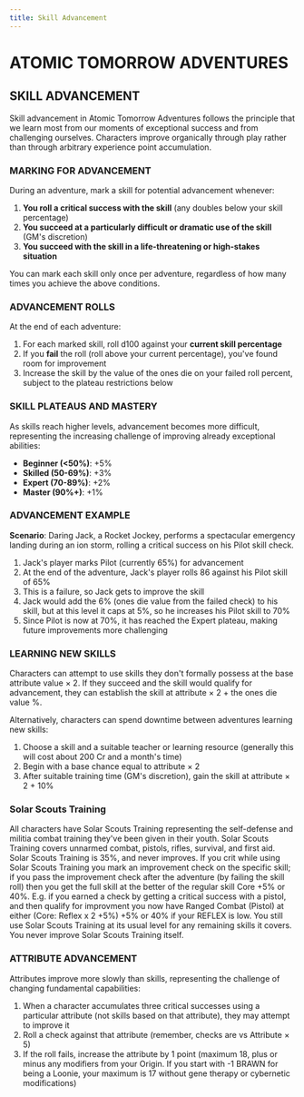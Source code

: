 ```yaml
---
title: Skill Advancement
---
```

# ATOMIC TOMORROW ADVENTURES

## SKILL ADVANCEMENT

Skill advancement in Atomic Tomorrow Adventures follows the principle that we learn most from our moments of exceptional success and from challenging ourselves. Characters improve organically through play rather than through arbitrary experience point accumulation.

### MARKING FOR ADVANCEMENT

During an adventure, mark a skill for potential advancement whenever:

1. **You roll a critical success with the skill** (any doubles below your skill percentage)
2. **You succeed at a particularly difficult or dramatic use of the skill** (GM's discretion)
3. **You succeed with the skill in a life-threatening or high-stakes situation**

You can mark each skill only once per adventure, regardless of how many times you achieve the above conditions.

### ADVANCEMENT ROLLS

At the end of each adventure:

1. For each marked skill, roll d100 against your **current skill percentage**
2. If you **fail** the roll (roll above your current percentage), you've found room for improvement
3. Increase the skill by the value of the ones die on your failed roll percent, subject to the plateau restrictions below

### SKILL PLATEAUS AND MASTERY

As skills reach higher levels, advancement becomes more difficult, representing the increasing challenge of improving already exceptional abilities:

- **Beginner (<50%)**: +5%
- **Skilled (50-69%)**: +3%
- **Expert (70-89%)**: +2%
- **Master (90%+)**: +1%

### ADVANCEMENT EXAMPLE

**Scenario**: Daring Jack, a Rocket Jockey, performs a spectacular emergency landing during an ion storm, rolling a critical success on his Pilot skill check.

1. Jack's player marks Pilot (currently 65%) for advancement
2. At the end of the adventure, Jack's player rolls 86 against his Pilot skill of 65%
3. This is a failure, so Jack gets to improve the skill
4. Jack would add the 6% (ones die value from the failed check) to his skill, but at this level it caps at 5%, so he increases his Pilot skill to 70%
5. Since Pilot is now at 70%, it has reached the Expert plateau, making future improvements more challenging

### LEARNING NEW SKILLS

Characters can attempt to use skills they don't formally possess at the base attribute value × 2. If they succeed and the skill would qualify for advancement, they can establish the skill at attribute × 2 + the ones die value %.

Alternatively, characters can spend downtime between adventures learning new skills:

1. Choose a skill and a suitable teacher or learning resource (generally this will cost about 200 Cr and a month's time)
2. Begin with a base chance equal to attribute × 2
3. After suitable training time (GM's discretion), gain the skill at attribute × 2 + 10%

### Solar Scouts Training

All characters have Solar Scouts Training representing the self-defense and militia combat training they've been given in their youth.  Solar Scouts Training covers unnarmed combat, pistols, rifles, survival, and first aid.  Solar Scouts Training is 35%, and never improves.  If you crit while using Solar Scouts Training you mark an improvement check on the specific skill; if you pass the improvement check after the adventure (by failing the skill roll) then you get the full skill at the better of the regular skill Core +5% or 40%.  E.g. if you earned a check by getting a critical success with a pistol, and then qualify for improvment you now have Ranged Combat (Pistol) at either (Core: Reflex x 2 +5%) +5% or 40% if your REFLEX is low.  You still use Solar Scouts Training at its usual level for any remaining skills it covers. You never improve Solar Scouts Training itself.

### ATTRIBUTE ADVANCEMENT

Attributes improve more slowly than skills, representing the challenge of changing fundamental capabilities:

1. When a character accumulates three critical successes using a particular attribute (not skills based on that attribute), they may attempt to improve it
2. Roll a check against that attribute (remember, checks are vs Attribute × 5)
3. If the roll fails, increase the attribute by 1 point (maximum 18, plus or minus any modifiers from your Origin.  If you start with -1 BRAWN for being a Loonie, your maximum is 17 without gene therapy or cybernetic modifications)
